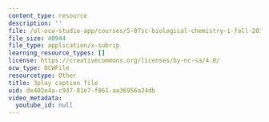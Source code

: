 ```yaml
---
content_type: resource
description: ''
file: /ol-ocw-studio-app/courses/5-07sc-biological-chemistry-i-fall-2013/de402e4ac93781e7f861aa36956a24db_gbOyppJ9OK4.srt
file_size: 40944
file_type: application/x-subrip
learning_resource_types: []
license: https://creativecommons.org/licenses/by-nc-sa/4.0/
ocw_type: OCWFile
resourcetype: Other
title: 3play caption file
uid: de402e4a-c937-81e7-f861-aa36956a24db
video_metadata:
  youtube_id: null
---
```


